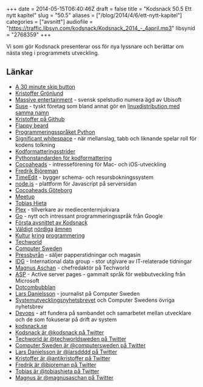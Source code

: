 +++
date = 2014-05-15T06:40:46Z
draft = false
title = "Kodsnack 50.5 Ett nytt kapitel"
slug = "50.5"
aliases = ["/blog/2014/4/6/ett-nytt-kapitel"]
categories = ["avsnitt"]
audiofile = "https://traffic.libsyn.com/kodsnack/Kodsnack_2014_-_4april.mp3"
libsynid = "2768359"
+++

Vi som gör Kodsnack presenterar oss för nya lyssnare och berättar om nästa steg i programmets utveckling.

## Länkar ##

* [A 30 minute skip button](http://atp.fm/episodes/33-a-30-minute-skip-button)
* [Kristoffer Grönlund](http://koru.se)
* [Massive entertainment](http://www.massive.se) - svensk spelstudio numera ägd av Ubisoft
* [Suse](https://www.suse.com) - tyskt företag som bland annat gör en [linuxdistribution med samma namn](http://www.opensuse.org/en/)
* [Kristoffer på Github](https://github.com/krig)
* [Flappy beard](http://krig.itch.io/flappy-beard)
* [Programmeringsspråket Python](https://python.org)
* [Significant whitespace](http://c2.com/cgi/wiki?SyntacticallySignificantWhitespaceConsideredHarmful) - när mellanslag, tabb och liknande spelar roll för kodens tolkning
* [Kodformatteringsstrider](http://programmers.stackexchange.com/questions/57/tabs-versus-spaceswhat-is-the-proper-indentation-character-for-everything-in-e)
* [Pythonstandarden för kodformattering](http://legacy.python.org/dev/peps/pep-0008/)
* [Cocoaheads](http://www.cocoaheads.org) - intresseförening för Mac- och iOS-utveckling
* [Fredrik Björeman](http://www.bjoreman.com)
* [TimeEdit](http://www.timeedit.se) - bygger schema- och resursbokningssystem
* [node.js](http://nodejs.org) - plattform för Javascript på serversidan
* [Cocoaheads Göteborg](http://www.meetup.com/cocoaheads-goteborg/)
* [Meetup](http://www.meetup.com)
* [Tobias Hieta](http://www.twitter.com/tobiashieta/)
* [Plex](http://plexapp.com/) - tillverkare av mediecentermjukvara
* [Go](http://www.golang.org) - nytt och intressant programmeringsspråk från Google
* [Första avsnittet av Kodsnack](https://kodsnack.se/blog/2012/9/16/kodsnack-1-som-att-handla-p-ikea)
* [Väldigt](https://kodsnack.se/blog/2012/11/19/kodsnack-8-byggare-bob) [nördiga](https://kodsnack.se/blog/2013/1/30/kodsnack-12-merging-frodo) [ämnen](https://kodsnack.se/blog/2014/1/31/kodsnack-38-en-stor-hg-hriga-shellscript)
* [Kultur](https://kodsnack.se/blog/2013/5/5/kodsnack-20-att-leka-cowboys-och-ingenjrer) [kring](https://kodsnack.se/blog/2013/8/23/kodsnack-25-tid-att-tnka-snett) [programmering](https://kodsnack.se/blog/2014/1/12/kodsnack-35-intervju-med-marcin-de-kaminski)
* [Techworld](http://techworld.idg.se)
* [Computer Sweden](http://computersweden.idg.se)
* [Pressbyrån](http://www.pressbyran.se) - säljer papperstidningar och magasin
* [IDG](http://www.idg.com) - International data group - stor utgivare av IT-relaterade tidningar
* [Magnus Aschan](https://twitter.com/MagnusAschan) - chefredaktör på Techworld
* [ASP](http://en.wikipedia.org/wiki/Active_Server_Pages) - Active server pages - gammalt språk för webbutveckling från Microsoft
* [Dotcombubblan](http://sv.wikipedia.org/wiki/IT-bubblan)
* [Lars Danielsson](http://www.twitter.com/larsdddd/) - journalist på Computer Sweden
* [Systemutvecklingsnyhetsbrevet](http://computersweden.idg.se/2.2683/1.29705) och Computer Swedens övriga nyhetsbrev
* [Devops](http://en.wikipedia.org/wiki/Devops) - att fundera på sambandet och samarbetet mellan utvecklare och de som fokuserar på drift av system
* [kodsnack.se](http://www.kodsnack.se)
* [Kodsnack är @kodsnack på Twitter](http://www.twitter.com/kodsnack/)
* [Techworld är @techworldsweden på Twitter](http://www.twitter.com/techworldsweden/)
* [Computer Sweden är @computersweden på Twitter](https://twitter.com/ComputerSweden)
* [Lars Danielsson är @larsdddd på Twitter](http://www.twitter.com/larsdddd/)
* [Kristoffer är @antikristoffer på Twitter](http://www.twitter.com/antikristoffer/)
* [Fredrik är @bjoreman på Twitter](http://www.twitter.com/bjoreman/)
* [Tobias är @tobiashieta på Twitter](http://www.twitter.com/tobiashieta/)
* [Magnus är @magnusaschan på Twitter](https://twitter.com/MagnusAschan)

